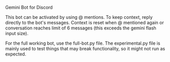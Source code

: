 Gemini Bot for Discord

This bot can be activated by using @ mentions. To keep context, reply directly to the bot's messages. Context is reset when @ mentioned again or conversation reaches limit of 6 messages (this exceeds the gemini flash input size).

For the full working bot, use the full-bot.py file. The experimental.py file is mainly used to test things that may break functionality, so it might not run as expected. 
